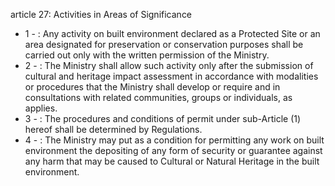 article 27: Activities in Areas of Significance

<ul>
			<li>1 - : Any activity on built environment declared as a Protected Site or an area designated for preservation or conservation purposes shall be carried out only with the written permission of the Ministry.<ul>
			</ul></li>			<li>2 - : The Ministry shall allow such activity only after the submission of cultural and heritage impact assessment in accordance with modalities or procedures that the Ministry shall develop or require and in consultations with related communities, groups or individuals, as applies.<ul>
			</ul></li>			<li>3 - : The procedures and conditions of permit under sub-Article (1) hereof shall be determined by Regulations.<ul>
			</ul></li>			<li>4 - : The Ministry may put as a condition for permitting any work on built environment the depositing of any form of security or guarantee against any harm that may be caused to Cultural or Natural Heritage in the built environment.<ul>
			</ul></li></ul>